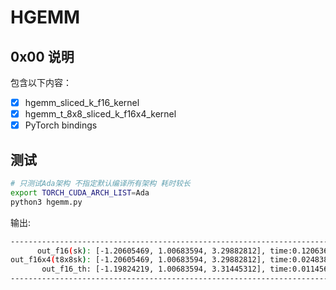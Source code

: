 # HGEMM 

## 0x00 说明

包含以下内容：

- [X] hgemm_sliced_k_f16_kernel 
- [X] hgemm_t_8x8_sliced_k_f16x4_kernel
- [X] PyTorch bindings

## 测试

```bash
# 只测试Ada架构 不指定默认编译所有架构 耗时较长
export TORCH_CUDA_ARCH_LIST=Ada 
python3 hgemm.py
```

输出:

```bash
--------------------------------------------------------------------------------
      out_f16(sk): [-1.20605469, 1.00683594, 3.29882812], time:0.12063622ms
out_f16x4(t8x8sk): [-1.20605469, 1.00683594, 3.29882812], time:0.02483845ms
       out_f16_th: [-1.19824219, 1.00683594, 3.31445312], time:0.01145601ms
--------------------------------------------------------------------------------
```
